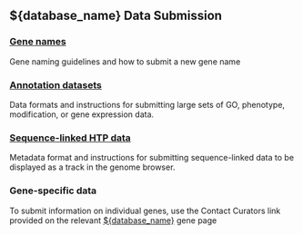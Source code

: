 ## ${database_name} Data Submission

### [Gene names](submit-data/gene-names)

Gene naming guidelines and how to submit a new gene name

### [Annotation datasets](submit-data/bulk-annotation)

Data formats and instructions for submitting large sets of GO,
phenotype, modification, or gene expression data.

### [Sequence-linked HTP data](documentation/data-submission-form-for-HTP-sequence-linked-data)

Metadata format and instructions for submitting sequence-linked data
to be displayed as a track in the genome browser.

### Gene-specific data

To submit information on individual genes, use the Contact Curators
link provided on the relevant [${database_name}](http://www.pombase.org/) gene
page

